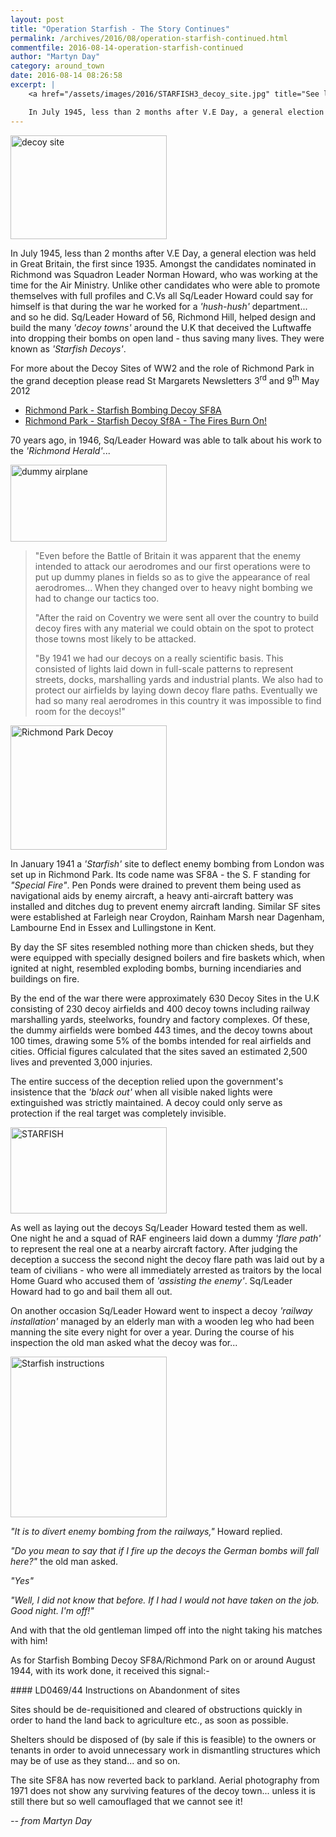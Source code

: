 ```yaml
---
layout: post
title: "Operation Starfish - The Story Continues"
permalink: /archives/2016/08/operation-starfish-continued.html
commentfile: 2016-08-14-operation-starfish-continued
author: "Martyn Day"
category: around_town
date: 2016-08-14 08:26:58
excerpt: |
    <a href="/assets/images/2016/STARFISH3_decoy_site.jpg" title="See larger version of - decoy site"><img src="/assets/images/2016/STARFISH3_decoy_site_thumb.jpg" width="150" height="99" alt="decoy site" class="photo right" /></a>

    In July 1945, less than 2 months after V.E Day, a general election was held in Great Britain, the first since 1935. Amongst the candidates nominated in Richmond was Squadron Leader Norman Howard, who was working at the time for the Air Ministry. Unlike other candidates who were able to promote themselves with full profiles and C.Vs all Sq/Leader Howard could say for himself is that during the war he worked for a <em>'hush-hush'</em> department... and so he did.
---
```


<a href="/assets/images/2016/STARFISH3_decoy_site.jpg" title="See larger version of - decoy site"><img src="/assets/images/2016/STARFISH3_decoy_site_thumb.jpg" width="250" height="166" alt="decoy site" class="photo right" /></a>

In July 1945, less than 2 months after V.E Day, a general election was held in Great Britain, the first since 1935. Amongst the candidates nominated in Richmond was Squadron Leader Norman Howard, who was working at the time for the Air Ministry. Unlike other candidates who were able to promote themselves with full profiles and C.Vs all Sq/Leader Howard could say for himself is that during the war he worked for a <em>'hush-hush'</em> department... and so he did. Sq/Leader Howard of 56, Richmond Hill, helped design and build the many <em>'decoy towns'</em> around the U.K that deceived the Luftwaffe into dropping their bombs on open land - thus saving many lives. They were known as <em>'Starfish Decoys'</em>.

<div markdown="1" class="box">
For more about the Decoy Sites of WW2 and the role of Richmond Park in the grand deception please read St Margarets Newsletters 3<sup>rd</sup> and 9<sup>th</sup> May 2012

-   [Richmond Park - Starfish Bombing Decoy SF8A](/archives/2012/05/richmond_park_starfish_bombing_decoy_sf8a.html)
-   [Richmond Park - Starfish Decoy Sf8A - The Fires Burn On!](/archives/2012/05/richmond_park_starfish_decoy_sf8a_the_fires_burn_o.html)

</div>
70 years ago, in 1946, Sq/Leader Howard was able to talk about his work to the <em>'Richmond Herald'</em>...

<a href="/assets/images/2016/STARFISH_dummy_airplane2.jpg" title="See larger version of - dummy airplane"><img src="/assets/images/2016/STARFISH_dummy_airplane2_thumb.jpg" width="250" height="123" alt="dummy airplane" class="photo right" /></a>

<blockquote>
"Even before the Battle of Britain it was apparent that the enemy intended to attack our aerodromes and our first operations were to put up dummy planes in fields so as to give the appearance of real aerodromes... When they changed over to heavy night bombing we had to change our tactics too.

"After the raid on Coventry we were sent all over the country to build decoy fires with any material we could obtain on the spot to protect those towns most likely to be attacked.

"By 1941 we had our decoys on a really scientific basis. This consisted of lights laid down in full-scale patterns to represent streets, docks, marshalling yards and industrial plants. We also had to protect our airfields by laying down decoy flare paths. Eventually we had so many real aerodromes in this country it was impossible to find room for the decoys!"

</blockquote>
<div markdown="1" class="box">
<a href="/assets/images/2016/STARFISH3_Richmond_Park_Decoy.jpg" title="See larger version of - Richmond Park Decoy"><img src="/assets/images/2016/STARFISH3_Richmond_Park_Decoy_thumb.jpg" width="250" height="199" alt="Richmond Park Decoy" class="photo right" /></a>

In January 1941 a <em>'Starfish'</em> site to deflect enemy bombing from London was set up in Richmond Park. Its code name was SF8A - the S. F standing for <em>"Special Fire"</em>. Pen Ponds were drained to prevent them being used as navigational aids by enemy aircraft, a heavy anti-aircraft battery was installed and ditches dug to prevent enemy aircraft landing. Similar SF sites were established at Farleigh near Croydon, Rainham Marsh near Dagenham, Lambourne End in Essex and Lullingstone in Kent.

By day the SF sites resembled nothing more than chicken sheds, but they were equipped with specially designed boilers and fire baskets which, when ignited at night, resembled exploding bombs, burning incendiaries and buildings on fire.

</div>
By the end of the war there were approximately 630 Decoy Sites in the U.K consisting of 230 decoy airfields and 400 decoy towns including railway marshalling yards, steelworks, foundry and factory complexes. Of these, the dummy airfields were bombed 443 times, and the decoy towns about 100 times, drawing some 5% of the bombs intended for real airfields and cities. Official figures calculated that the sites saved an estimated 2,500 lives and prevented 3,000 injuries.

The entire success of the deception relied upon the government's insistence that the <em>'black out'</em> when all visible naked lights were extinguished was strictly maintained. A decoy could only serve as protection if the real target was completely invisible.

<a href="/assets/images/2016/STARFISH3_starfish.jpg" title="See larger version of - STARFISH"><img src="/assets/images/2016/STARFISH3_starfish_thumb.jpg" width="250" height="138" alt="STARFISH" class="photo right" /></a>

As well as laying out the decoys Sq/Leader Howard tested them as well. One night he and a squad of RAF engineers laid down a dummy <em>'flare path'</em> to represent the real one at a nearby aircraft factory. After judging the deception a success the second night the decoy flare path was laid out by a team of civilians - who were all immediately arrested as traitors by the local Home Guard who accused them of <em>'assisting the enemy'</em>. Sq/Leader Howard had to go and bail them all out.

On another occasion Sq/Leader Howard went to inspect a decoy <em>'railway installation'</em> managed by an elderly man with a wooden leg who had been manning the site every night for over a year. During the course of his inspection the old man asked what the decoy was for...

<a href="/assets/images/2016/STARFISH3_Starfish_instructions.jpg" title="See larger version of - Starfish instructions"><img src="/assets/images/2016/STARFISH3_Starfish_instructions_thumb.jpg" width="250" height="257" alt="Starfish instructions" class="photo right" /></a>

<em>"It is to divert enemy bombing from the railways,"</em> Howard replied.

<em>"Do you mean to say that if I fire up the decoys the German bombs will fall here?"</em> the old man asked.

<em>"Yes"</em>

<em>"Well, I did not know that before. If I had I would not have taken on the job. Good night. I'm off!"</em>

And with that the old gentleman limped off into the night taking his matches with him!

As for Starfish Bombing Decoy SF8A/Richmond Park on or around August 1944, with its work done, it received this signal:-

<div markdown="1" class="letter">
#### LD0469/44 Instructions on Abandonment of sites

Sites should be de-requisitioned and cleared of obstructions quickly in order to hand the land back to agriculture etc., as soon as possible.

Shelters should be disposed of (by sale if this is feasible) to the owners or tenants in order to avoid unnecessary work in dismantling structures which may be of use as they stand... and so on.

</div>
The site SF8A has now reverted back to parkland. Aerial photography from 1971 does not show any surviving features of the decoy town... unless it is still there but so well camouflaged that we cannot see it!

<cite>-- from Martyn Day</cite>
